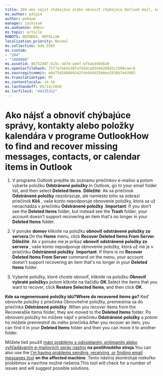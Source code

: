 ```yaml
---
title: 204 ako nájsť chýbajúce alebo obnoviť chýbajúce Outlook mail, kalendár alebo kontakty
ms.author: pdigia
author: pebaum
manager: jackiesm
ms.audience: Admin
ms.topic: article
ROBOTS: NOINDEX, NOFOLLOW
localization_priority: Normal
ms.collection: Adm_O365
ms.custom:
- "204"
- "1800008"
ms.assetid: 86752487-615c-447d-aebf-bf5abd49db20
ms.openlocfilehash: 75f7a7e842d8fafdd4cad3d48289d3cc609caec6
ms.sourcegitcommit: e6d73d240669342fde9d4d25b0ee2838b7e43965
ms.translationtype: MT
ms.contentlocale: sk-SK
ms.lasthandoff: 05/14/2020
ms.locfileid: "44235312"
---
```

# <a name="how-to-find-and-recover-missing-messages-contacts-or-calendar-items-in-outlook"></a><span data-ttu-id="4792e-102">Ako nájsť a obnoviť chýbajúce správy, kontakty alebo položky kalendára v programe Outlook</span><span class="sxs-lookup"><span data-stu-id="4792e-102">How to find and recover missing messages, contacts, or calendar items in Outlook</span></span>

1. <span data-ttu-id="4792e-103">V programe Outlook prejdite do zoznamu priečinkov e-mailov a potom vyberte položku **Odstránené položky**.</span><span class="sxs-lookup"><span data-stu-id="4792e-103">In Outlook, go to your email folder list, and then select **Deleted Items**.</span></span> <span data-ttu-id="4792e-104">**Dôležité**: Ak sa priečinok **Odstránené položky** nezobrazuje, ale namiesto toho sa zobrazí priečinok **Kôš** , vaše konto nepodporuje obnovenie položky, ktorá sa už nenachádza v priečinku **Odstránené položky** .</span><span class="sxs-lookup"><span data-stu-id="4792e-104">**Important**: If you don't see the **Deleted Items** folder, but instead see the **Trash** folder, your account doesn't support recovering an item that's no longer in your **Deleted Items** folder.</span></span>

2. <span data-ttu-id="4792e-105">V ponuke **domov** kliknite na položku **obnoviť odstránené položky zo servera**.</span><span class="sxs-lookup"><span data-stu-id="4792e-105">On the **Home** menu, click **Recover Deleted Items From Server**.</span></span> <span data-ttu-id="4792e-106">**Dôležité**: Ak v ponuke nie je príkaz **obnoviť odstránené položky zo servera** , vaše konto nepodporuje obnovenie položky, ktorá už nie je v priečinku **Odstránené položky** .</span><span class="sxs-lookup"><span data-stu-id="4792e-106">**Important**: If there is no **Recover Deleted Items From Server** command on the menu, your account doesn't support recovering an item that's no longer in your **Deleted Items** folder.</span></span>

3. <span data-ttu-id="4792e-107">Vyberte položky, ktoré chcete obnoviť, kliknite na položku **Obnoviť vybraté položky**a potom kliknite na tlačidlo **OK**.</span><span class="sxs-lookup"><span data-stu-id="4792e-107">Select the items that you want to recover, click **Restore Selected Items**, and then click **OK**.</span></span>

<span data-ttu-id="4792e-108">**Kde sa regenerované položky idú?**</span><span class="sxs-lookup"><span data-stu-id="4792e-108">**Where do recovered items go?**</span></span> <span data-ttu-id="4792e-109">Keď obnovíte položky z priečinka Obnoviteľné položky, premiestnia sa do priečinka **Odstránené položky** .</span><span class="sxs-lookup"><span data-stu-id="4792e-109">When you recover items from the Recoverable Items folder, they are moved to the **Deleted Items** folder.</span></span> <span data-ttu-id="4792e-110">Po obnovení položky ho môžete nájsť v priečinku **Odstránené položky** a potom ho môžete premiestniť do iného priečinka.</span><span class="sxs-lookup"><span data-stu-id="4792e-110">After you recover an item, you can find it in your **Deleted Items** folder and then you can move it to another folder.</span></span>

<span data-ttu-id="4792e-111">Môžete tiež použiť [mám problémy s odosielaním, prijímaním alebo vyhľadávaním e-mailových správ nástroj](https://aka.ms/SaRA-OutlookSendReceive) **na postihnutého stroja**.</span><span class="sxs-lookup"><span data-stu-id="4792e-111">You can also use the [I'm having problems sending, receiving, or finding email messages tool](https://aka.ms/SaRA-OutlookSendReceive) **on the affected machine**.</span></span> <span data-ttu-id="4792e-112">Tento nástroj skontroluje niekoľko problémov a navrhne možné riešenia.</span><span class="sxs-lookup"><span data-stu-id="4792e-112">This tool will check for a number of issues and will suggest possible solutions.</span></span>
